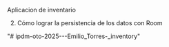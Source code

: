 
Aplicacion de inventario 

2. Cómo lograr la persistencia de los datos con Room 

"# ipdm-oto-2025---Emilio_Torres-_inventory" 
